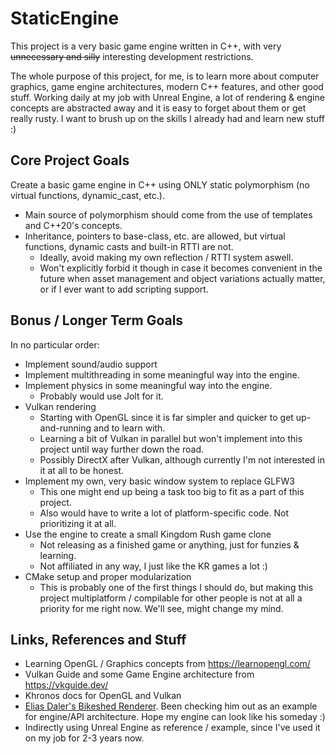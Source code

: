 # StaticEngine

This project is a very basic game engine written in C++, with very ~~unnecessary and silly~~ interesting development restrictions.

The whole purpose of this project, for me, is to learn more about computer graphics, game engine architectures, modern C++ features, and other good stuff.
Working daily at my job with Unreal Engine, a lot of rendering & engine concepts are abstracted away and it is easy to forget about them or get really rusty. 
I want to brush up on the skills I already had and learn new stuff :) 

## Core Project Goals

Create a basic game engine in C++ using ONLY static polymorphism (no virtual functions, dynamic_cast, etc.).
* Main source of polymorphism should come from the use of templates and C++20's concepts. 
* Inheritance, pointers to base-class, etc. are allowed, but virtual functions, dynamic casts and built-in RTTI are not.
    * Ideally, avoid making my own reflection / RTTI system aswell. 
    * Won't explicitly forbid it though in case it becomes convenient in the future when asset management and object variations actually matter, or if I ever want to add scripting support.

## Bonus / Longer Term Goals

In no particular order:
* Implement sound/audio support
* Implement multithreading in some meaningful way into the engine.
* Implement physics in some meaningful way into the engine. 
    * Probably would use Jolt for it.
* Vulkan rendering
    * Starting with OpenGL since it is far simpler and quicker to get up-and-running and to learn with.
    * Learning a bit of Vulkan in parallel but won't implement into this project until way further down the road.
    * Possibly DirectX after Vulkan, although currently I'm not interested in it at all to be honest.
* Implement my own, very basic window system to replace GLFW3
    * This one might end up being a task too big to fit as a part of this project. 
    * Also would have to write a lot of platform-specific code. Not prioritizing it at all.
* Use the engine to create a small Kingdom Rush game clone 
	* Not releasing as a finished game or anything, just for funzies & learning.
    * Not affiliated in any way, I just like the KR games a lot :)
* CMake setup and proper modularization
    * This is probably one of the first things I should do, but making this project multiplatform / compilable for other people is not at all a priority for me right now. We'll see, might change my mind.

## Links, References and Stuff

* Learning OpenGL / Graphics concepts from https://learnopengl.com/
* Vulkan Guide and some Game Engine architecture from https://vkguide.dev/
* Khronos docs for OpenGL and Vulkan
* [Elias Daler's Bikeshed Renderer](https://github.com/eliasdaler/edbr). Been checking him out as an example for engine/API architecture. Hope my engine can look like his someday :)
* Indirectly using Unreal Engine as reference / example, since I've used it on my job for 2-3 years now.
